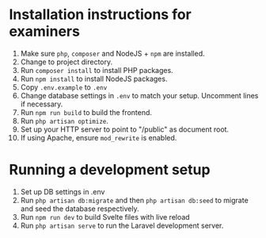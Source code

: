 # Installation instructions for examiners

1. Make sure `php`, `composer` and NodeJS + `npm` are installed.
2. Change to project directory.
3. Run `composer install` to install PHP packages.
4. Run `npm install` to install NodeJS packages.
5. Copy `.env.example` to `.env`
6. Change database settings in `.env` to match your setup. Uncomment lines if necessary.
7. Run `npm run build` to build the frontend.
8. Run `php artisan optimize`.
9. Set up your HTTP server to point to "<project directory>/public" as document root.
10. If using Apache, ensure `mod_rewrite` is enabled.

# Running a development setup

1. Set up DB settings in .env
2. Run `php artisan db:migrate` and then `php artisan db:seed` to migrate and seed the database respectively.
2. Run `npm run dev` to build Svelte files with live reload
2. Run `php artisan serve` to run the Laravel development server.
